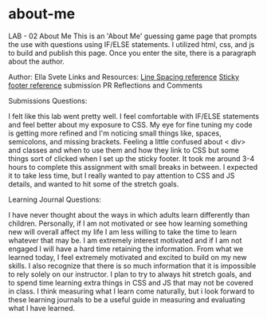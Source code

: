 # about-me

LAB - 02
About Me
This is an 'About Me' guessing game page that prompts the use with questions using IF/ELSE statements. I utilized html, css, and js to build and publish this page. Once you enter the site, there is a paragraph about the author.

Author: Ella Svete
Links and Resources:
[Line Spacing reference](https://www.w3schools.com/css/css_text_spacing.asp)
[Sticky footer reference](https://www.w3schools.com/howto/howto_css_fixed_footer.asp)
submission PR
Reflections and Comments

Submissions Questions:

I felt like this lab went pretty well. I feel comfortable with IF/ELSE statements and feel better about my exposure to CSS. My eye for fine tuning my code is getting more refined and I'm noticing small things like, spaces, semicolons, and missing brackets. Feeling a little confused about < div> and classes and when to use them and how they link to CSS but some things sort of clicked when I set up the sticky footer. It took me around 3-4 hours to complete this assignment with small breaks in between. I expected it to take less time, but I really wanted to pay attention to CSS and JS details, and wanted to hit some of the stretch goals.

Learning Journal Questions:

I have never thought about the ways in which adults learn differently than children. Personally, if I am not motivated or see how learning something new will overall affect my life I am less willing to take the time to learn whatever that may be. I am extremely interest motivated and if I am not engaged I will have a hard time retaining the information. From what we learned today, I feel extremely motivated and excited to build on my new skills. I also recognize that there is so much information that it is impossible to rely solely on our instructor. I plan to try to always hit stretch goals, and to spend time learning extra things in CSS and JS that may not be covered in class. I think measuring what I learn come naturally, but i look forward to these learning journals to be a useful guide in measuring and evaluating what I have learned.
